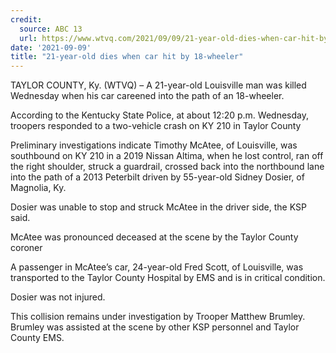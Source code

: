```yaml
---
credit:
  source: ABC 13
  url: https://www.wtvq.com/2021/09/09/21-year-old-dies-when-car-hit-by-18-wheeler/
date: '2021-09-09'
title: "21-year-old dies when car hit by 18-wheeler"
---
```

TAYLOR COUNTY, Ky. (WTVQ) – A 21-year-old Louisville man was killed Wednesday when his car careened into the path of an 18-wheeler.

According to the Kentucky State Police, at about 12:20 p.m. Wednesday, troopers responded to a two-vehicle crash on KY 210 in Taylor County

Preliminary investigations indicate Timothy McAtee, of Louisville, was southbound on KY 210 in a 2019 Nissan Altima, when he lost control, ran off the right shoulder, struck a guardrail, crossed back into the northbound lane into the path of a 2013 Peterbilt driven by 55-year-old Sidney Dosier, of Magnolia, Ky.

Dosier was unable to stop and struck McAtee in the driver side, the KSP said.

McAtee was pronounced deceased at the scene by the Taylor County coroner

A passenger in McAtee’s car, 24-year-old Fred Scott, of Louisville, was transported to the Taylor County Hospital by EMS and is in critical condition.

Dosier was not injured.

This collision remains under investigation by Trooper Matthew Brumley. Brumley was assisted at the scene by other KSP personnel and Taylor County EMS.
